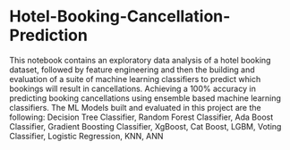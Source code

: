 # Hotel-Booking-Cancellation-Prediction
This notebook contains an exploratory data analysis of a hotel booking dataset, followed by feature engineering and then the building and evaluation of a suite of machine learning classifiers to predict which bookings will result in cancellations. Achieving a 100% accuracy in predicting booking cancellations using ensemble based machine learning classifiers.
The ML Models built and evaluated in this project are the following: Decision Tree Classifier, Random Forest Classifier, Ada Boost Classifier, Gradient Boosting Classifier, XgBoost, Cat Boost, LGBM, Voting Classifier, Logistic Regression, KNN, ANN
